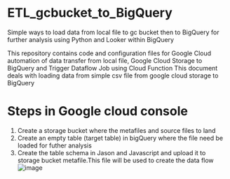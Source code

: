 # ETL_gcbucket_to_BigQuery
Simple ways to load data from local file to gc bucket then to BigQuery for further analysis using Python and Looker within BigQuery 

This repository contains code and configuration files for Google Cloud automation of data transfer from local file, Google Cloud Storage to BigQuery and Trigger Dataflow Job using Cloud Function
This document deals with loading data from simple csv file from google cloud storage to BigQuery
# Steps in Google cloud console
1. Create a storage bucket where the metafiles and source files to land
2. Create an empty table (target table) in bigQuery where the file need be loaded for futher analysis
3. Create the table schema in Jason and Javascript and upload it to storage bucket metafile.This file will be used to create the data flow 
![image](https://github.com/user-attachments/assets/bffab0ec-49f6-40d5-808e-6afc258e6bcf)

